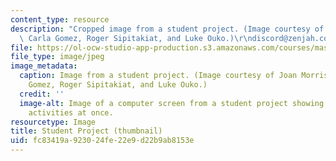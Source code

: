 ```yaml
---
content_type: resource
description: "Cropped image from a student project. (Image courtesy of Joan Morris-DiMico,\
  \ Carla Gomez, Roger Sipitakiat, and Luke Ouko.)\r\ndiscord@zenjah.com"
file: https://ol-ocw-studio-app-production.s3.amazonaws.com/courses/mas-964-common-sense-reasoning-for-interactive-applications-fall-2002/fc83419a923024fe22e9d22b9ab8153e_mas-964f02-th.jpg
file_type: image/jpeg
image_metadata:
  caption: Image from a student project. (Image courtesy of Joan Morris-DiMico, Carla
    Gomez, Roger Sipitakiat, and Luke Ouko.)
  credit: ''
  image-alt: Image of a computer screen from a student project showing four different
    activities at once.
resourcetype: Image
title: Student Project (thumbnail)
uid: fc83419a-9230-24fe-22e9-d22b9ab8153e
---
```

